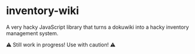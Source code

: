 # inventory-wiki
A very hacky JavaScript library that turns a dokuwiki into a hacky inventory management system.

⚠️ Still work in progress! Use with caution! ⚠️

